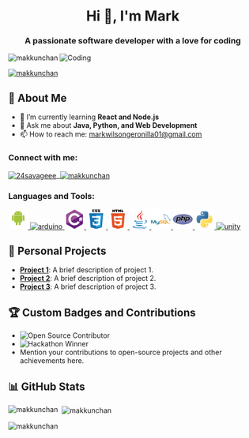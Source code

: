 <h1 align="center">Hi 👋, I'm Mark</h1>
<h3 align="center">A passionate software developer with a love for coding</h3>

<img align="right" alt="Coding" width="400" src="https://c.tenor.com/GfSX-u7VGM4AAAAC/coding.gif">

<p align="left">
  <img src="https://komarev.com/ghpvc/?username=makkunchan&label=Profile%20views&color=0e75b6&style=flat" alt="makkunchan" />
</p>

<p align="left">
  <a href="https://github.com/ryo-ma/github-profile-trophy">
    <img src="https://github-profile-trophy.vercel.app/?username=makkunchan&theme=onedark" alt="makkunchan" />
  </a>
</p>

## 📝 About Me

- 🌱 I’m currently learning **React and Node.js**
- 💬 Ask me about **Java, Python, and Web Development**
- 📫 How to reach me: markwilsongeronilla01@gmail.com

<h3 align="left">Connect with me:</h3>
<p align="left">
  <a href="https://fb.com/24savageee" target="blank">
    <img align="center" src="https://raw.githubusercontent.com/rahuldkjain/github-profile-readme-generator/master/src/images/icons/Social/facebook.svg" alt="24savageee" height="30" width="40" />
  </a>
  <a href="https://twitter.com/" target="blank">
    <img align="center" src="https://img.shields.io/twitter/follow/?logo=twitter&style=for-the-badge" alt="" />
  </a>
  <a href="https://linkedin.com/in/makkunchan" target="blank">
    <img align="center" src="https://raw.githubusercontent.com/rahuldkjain/github-profile-readme-generator/master/src/images/icons/Social/linked-in-alt.svg" alt="makkunchan" height="30" width="40" />
  </a>
</p>

<h3 align="left">Languages and Tools:</h3>
<p align="left">
  <a href="https://developer.android.com" target="_blank" rel="noreferrer">
    <img src="https://raw.githubusercontent.com/devicons/devicon/master/icons/android/android-original-wordmark.svg" alt="android" width="40" height="40"/>
  </a>
  <a href="https://www.arduino.cc/" target="_blank" rel="noreferrer">
    <img src="https://cdn.worldvectorlogo.com/logos/arduino-1.svg" alt="arduino" width="40" height="40"/>
  </a>
  <a href="https://www.w3schools.com/cs/" target="_blank" rel="noreferrer">
    <img src="https://raw.githubusercontent.com/devicons/devicon/master/icons/csharp/csharp-original.svg" alt="csharp" width="40" height="40"/>
  </a>
  <a href="https://www.w3schools.com/css/" target="_blank" rel="noreferrer">
    <img src="https://raw.githubusercontent.com/devicons/devicon/master/icons/css3/css3-original-wordmark.svg" alt="css3" width="40" height="40"/>
  </a>
  <a href="https://www.w3.org/html/" target="_blank" rel="noreferrer">
    <img src="https://raw.githubusercontent.com/devicons/devicon/master/icons/html5/html5-original-wordmark.svg" alt="html5" width="40" height="40"/>
  </a>
  <a href="https://www.java.com" target="_blank" rel="noreferrer">
    <img src="https://raw.githubusercontent.com/devicons/devicon/master/icons/java/java-original.svg" alt="java" width="40" height="40"/>
  </a>
  <a href="https://www.mysql.com/" target="_blank" rel="noreferrer">
    <img src="https://raw.githubusercontent.com/devicons/devicon/master/icons/mysql/mysql-original-wordmark.svg" alt="mysql" width="40" height="40"/>
  </a>
  <a href="https://www.php.net" target="_blank" rel="noreferrer">
    <img src="https://raw.githubusercontent.com/devicons/devicon/master/icons/php/php-original.svg" alt="php" width="40" height="40"/>
  </a>
  <a href="https://www.python.org" target="_blank" rel="noreferrer">
    <img src="https://raw.githubusercontent.com/devicons/devicon/master/icons/python/python-original.svg" alt="python" width="40" height="40"/>
  </a>
  <a href="https://unity.com/" target="_blank" rel="noreferrer">
    <img src="https://www.vectorlogo.zone/logos/unity3d/unity3d-icon.svg" alt="unity" width="40" height="40"/>
  </a>
</p>

## 🔨 Personal Projects

- [**Project 1**](https://github.com/makkunchan/project1): A brief description of project 1.
- [**Project 2**](https://github.com/makkunchan/project2): A brief description of project 2.
- [**Project 3**](https://github.com/makkunchan/project3): A brief description of project 3.

## 🏆 Custom Badges and Contributions

- ![Open Source Contributor](https://img.shields.io/badge/Open%20Source-Contributor-brightgreen)
- ![Hackathon Winner](https://img.shields.io/badge/Hackathon-Winner-blue)
- Mention your contributions to open-source projects and other achievements here.

## 📊 GitHub Stats

<p>
  <img align="left" src="https://github-readme-stats.vercel.app/api/top-langs?username=makkunchan&show_icons=true&locale=en&layout=compact" alt="makkunchan" />
</p>

<p>&nbsp;
  <img align="center" src="https://github-readme-stats.vercel.app/api?username=makkunchan&show_icons=true&locale=en" alt="makkunchan" />
</p>

<p>
  <img align="center" src="https://github-readme-streak-stats.herokuapp.com/?user=makkunchan&" alt="makkunchan" />
</p>

